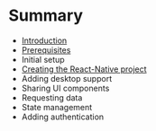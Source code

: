 # Summary

* [Introduction](README.md)
* [Prerequisites](chapter1.md)
* Initial setup
* [Creating the React-Native project](creating-the-react-native-project.md)
* Adding desktop support
* Sharing UI components
* Requesting data
* State management
* Adding authentication

